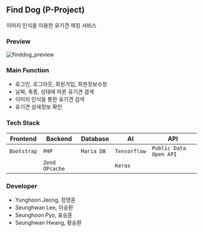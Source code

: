## Find Dog (P-Project)
이미지 인식을 이용한 유기견 매칭 서비스

### Preview
![finddog_preview](./img/finddog_preview.gif)

### Main Function
- 로그인, 로그아웃, 회원가입, 회원정보수정
- 날짜, 축종, 상태에 따른 유기견 검색 
- 이미지 인식을 통한 유기견 검색
- 유기견 상세정보 확인

### Tech Stack
|Frontend    |Backend         |Database    |AI            |API                   |
|------------|----------------|------------|--------------|----------------------|
|`Bootstrap` |`PHP`           |`Maria DB`  |`Tensorflow`  |`Public Data Open API`|
|            |`Zend OPcache`  |            |`Keras`       |                      |

### Developer
- Yunghoon Jeong, 정영훈
- Seunghwan Lee, 이승환
- Seunghoon Pyo, 표승훈
- Seunghwan Hwang, 황승환
